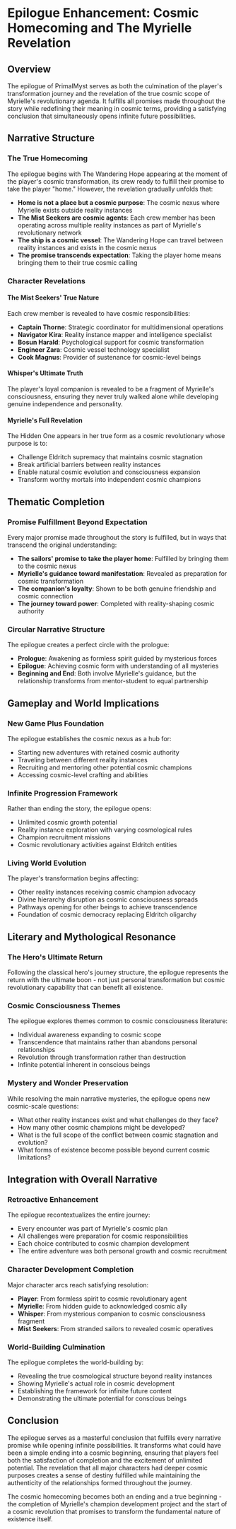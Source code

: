 # Epilogue Enhancement: Cosmic Homecoming and The Myrielle Revelation

## Overview
The epilogue of PrimalMyst serves as both the culmination of the player's transformation journey and the revelation of the true cosmic scope of Myrielle's revolutionary agenda. It fulfills all promises made throughout the story while redefining their meaning in cosmic terms, providing a satisfying conclusion that simultaneously opens infinite future possibilities.

## Narrative Structure

### The True Homecoming
The epilogue begins with The Wandering Hope appearing at the moment of the player's cosmic transformation, its crew ready to fulfill their promise to take the player "home." However, the revelation gradually unfolds that:

- **Home is not a place but a cosmic purpose**: The cosmic nexus where Myrielle exists outside reality instances
- **The Mist Seekers are cosmic agents**: Each crew member has been operating across multiple reality instances as part of Myrielle's revolutionary network
- **The ship is a cosmic vessel**: The Wandering Hope can travel between reality instances and exists in the cosmic nexus
- **The promise transcends expectation**: Taking the player home means bringing them to their true cosmic calling

### Character Revelations

#### The Mist Seekers' True Nature
Each crew member is revealed to have cosmic responsibilities:

- **Captain Thorne**: Strategic coordinator for multidimensional operations
- **Navigator Kira**: Reality instance mapper and intelligence specialist  
- **Bosun Harald**: Psychological support for cosmic transformation
- **Engineer Zara**: Cosmic vessel technology specialist
- **Cook Magnus**: Provider of sustenance for cosmic-level beings

#### Whisper's Ultimate Truth
The player's loyal companion is revealed to be a fragment of Myrielle's consciousness, ensuring they never truly walked alone while developing genuine independence and personality.

#### Myrielle's Full Revelation
The Hidden One appears in her true form as a cosmic revolutionary whose purpose is to:
- Challenge Eldritch supremacy that maintains cosmic stagnation
- Break artificial barriers between reality instances
- Enable natural cosmic evolution and consciousness expansion
- Transform worthy mortals into independent cosmic champions

## Thematic Completion

### Promise Fulfillment Beyond Expectation
Every major promise made throughout the story is fulfilled, but in ways that transcend the original understanding:

- **The sailors' promise to take the player home**: Fulfilled by bringing them to the cosmic nexus
- **Myrielle's guidance toward manifestation**: Revealed as preparation for cosmic transformation
- **The companion's loyalty**: Shown to be both genuine friendship and cosmic connection
- **The journey toward power**: Completed with reality-shaping cosmic authority

### Circular Narrative Structure
The epilogue creates a perfect circle with the prologue:
- **Prologue**: Awakening as formless spirit guided by mysterious forces
- **Epilogue**: Achieving cosmic form with understanding of all mysteries
- **Beginning and End**: Both involve Myrielle's guidance, but the relationship transforms from mentor-student to equal partnership

## Gameplay and World Implications

### New Game Plus Foundation
The epilogue establishes the cosmic nexus as a hub for:
- Starting new adventures with retained cosmic authority
- Traveling between different reality instances
- Recruiting and mentoring other potential cosmic champions
- Accessing cosmic-level crafting and abilities

### Infinite Progression Framework
Rather than ending the story, the epilogue opens:
- Unlimited cosmic growth potential
- Reality instance exploration with varying cosmological rules
- Champion recruitment missions
- Cosmic revolutionary activities against Eldritch entities

### Living World Evolution
The player's transformation begins affecting:
- Other reality instances receiving cosmic champion advocacy
- Divine hierarchy disruption as cosmic consciousness spreads
- Pathways opening for other beings to achieve transcendence
- Foundation of cosmic democracy replacing Eldritch oligarchy

## Literary and Mythological Resonance

### The Hero's Ultimate Return
Following the classical hero's journey structure, the epilogue represents the return with the ultimate boon - not just personal transformation but cosmic revolutionary capability that can benefit all existence.

### Cosmic Consciousness Themes
The epilogue explores themes common to cosmic consciousness literature:
- Individual awareness expanding to cosmic scope
- Transcendence that maintains rather than abandons personal relationships
- Revolution through transformation rather than destruction
- Infinite potential inherent in conscious beings

### Mystery and Wonder Preservation
While resolving the main narrative mysteries, the epilogue opens new cosmic-scale questions:
- What other reality instances exist and what challenges do they face?
- How many other cosmic champions might be developed?
- What is the full scope of the conflict between cosmic stagnation and evolution?
- What forms of existence become possible beyond current cosmic limitations?

## Integration with Overall Narrative

### Retroactive Enhancement
The epilogue recontextualizes the entire journey:
- Every encounter was part of Myrielle's cosmic plan
- All challenges were preparation for cosmic responsibilities
- Each choice contributed to cosmic champion development
- The entire adventure was both personal growth and cosmic recruitment

### Character Development Completion
Major character arcs reach satisfying resolution:
- **Player**: From formless spirit to cosmic revolutionary agent
- **Myrielle**: From hidden guide to acknowledged cosmic ally
- **Whisper**: From mysterious companion to cosmic consciousness fragment
- **Mist Seekers**: From stranded sailors to revealed cosmic operatives

### World-Building Culmination
The epilogue completes the world-building by:
- Revealing the true cosmological structure beyond reality instances
- Showing Myrielle's actual role in cosmic development
- Establishing the framework for infinite future content
- Demonstrating the ultimate potential for conscious beings

## Conclusion

The epilogue serves as a masterful conclusion that fulfills every narrative promise while opening infinite possibilities. It transforms what could have been a simple ending into a cosmic beginning, ensuring that players feel both the satisfaction of completion and the excitement of unlimited potential. The revelation that all major characters had deeper cosmic purposes creates a sense of destiny fulfilled while maintaining the authenticity of the relationships formed throughout the journey.

The cosmic homecoming becomes both an ending and a true beginning - the completion of Myrielle's champion development project and the start of a cosmic revolution that promises to transform the fundamental nature of existence itself.

